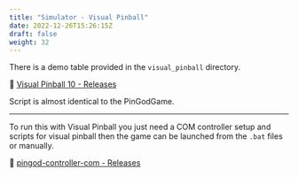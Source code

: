 ```yaml
---
title: "Simulator - Visual Pinball"
date: 2022-12-26T15:26:15Z
draft: false
weight: 32
---
```


There is a demo table provided in the `visual_pinball` directory. 

🔗 [Visual Pinball 10 - Releases](https://github.com/vpinball/vpinball/releases)

Script is almost identical to the PinGodGame.

---

To run this with Visual Pinball you just need a COM controller setup and scripts for visual pinball then the game can be launched from the `.bat` files or manually.

🔗 [pingod-controller-com - Releases](https://github.com/FlippingFlips/pingod-controller-com/releases)

